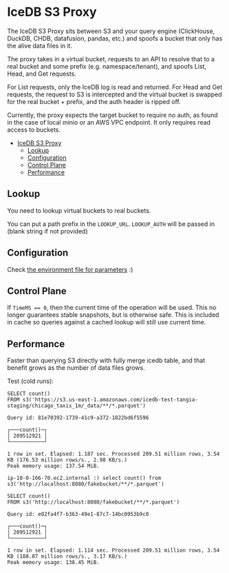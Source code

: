 # IceDB S3 Proxy

The IceDB S3 Proxy sits between S3 and your query engine (ClickHouse, DuckDB, CHDB, datafusion, pandas, etc.) and spoofs a bucket that only has the alive data files in it.

The proxy takes in a virtual bucket, requests to an API to resolve that to a real bucket and some prefix (e.g. namespace/tenant), and spoofs List, Head, and Get requests.

For List requests, only the IceDB log is read and returned. For Head and Get requests, the request to S3 is intercepted and the virtual bucket is swapped for the real bucket + prefix, and the auth header is ripped off.

Currently, the proxy expects the target bucket to require no auth, as found in the case of local minio or an AWS VPC endpoint. It only requires read access to buckets.

<!-- TOC -->
* [IceDB S3 Proxy](#icedb-s3-proxy)
  * [Lookup](#lookup)
  * [Configuration](#configuration)
  * [Control Plane](#control-plane)
  * [Performance](#performance)
<!-- TOC -->

## Lookup

You need to lookup virtual buckets to real buckets.

You can put a path prefix in the `LOOKUP_URL`. `LOOKUP_AUTH` will be passed in (blank string if not provided)

## Configuration

Check [the environment file for parameters](utils/env.go) :)

## Control Plane

If `TimeMS == 0`, then the current time of the operation will be used. This no longer guarantees stable snapshots, but is otherwise safe. This is included in cache so queries against a cached lookup will still use current time.

## Performance

Faster than querying S3 directly with fully merge icedb table, and that benefit grows as the number of data files grows.

Test (cold runs):

```
SELECT count()
FROM s3('https://s3.us-east-1.amazonaws.com/icedb-test-tangia-staging/chicago_taxis_1m/_data/**/*.parquet')

Query id: 81e70392-1739-41c9-a372-1822bd6f5596

┌───count()─┐
│ 209512921 │
└───────────┘

1 row in set. Elapsed: 1.187 sec. Processed 209.51 million rows, 3.54 KB (176.53 million rows/s., 2.98 KB/s.)
Peak memory usage: 137.54 MiB.

ip-10-0-166-70.ec2.internal :) select count() from s3('http://localhost:8080/fakebucket/**/*.parquet')

SELECT count()
FROM s3('http://localhost:8080/fakebucket/**/*.parquet')

Query id: e02fa4f7-b363-49e1-87c7-14bc0953b9c0

┌───count()─┐
│ 209512921 │
└───────────┘

1 row in set. Elapsed: 1.114 sec. Processed 209.51 million rows, 3.54 KB (188.07 million rows/s., 3.17 KB/s.)
Peak memory usage: 138.45 MiB.
```